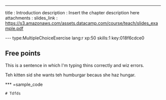 ---
title       : Introduction
description : Insert the chapter description here
attachments :
  slides_link : https://s3.amazonaws.com/assets.datacamp.com/course/teach/slides_example.pdf

--- type:MultipleChoiceExercise lang:r xp:50 skills:1 key:018f6cdce0
## Free points

This is a sentence in which I'm typing thins correctly and wiz errors.

Teh kitten sid she wants teh humburgar becaus she haz hungar.

*** =sample_code
```{r}
# Tdfds


```